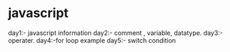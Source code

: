 # javascript

day1:- javascript information
day2:- comment , variable, datatype.
day3:- operater.
day4:-for loop example
day5:- switch condition